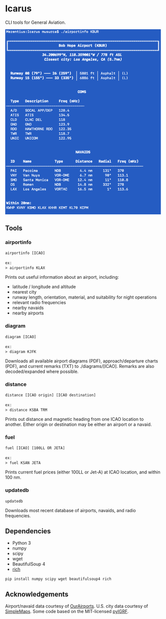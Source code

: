 # Icarus
 CLI tools for General Aviation.

![Example](https://github.com/musurca/Icarus/raw/master/images/screen.png)

## Tools
### airportinfo
```
airportinfo [ICAO]

ex:
> airportinfo KLAX
```
Prints out useful information about an airport, including:
* latitude / longitude and altitude
* nearest city
* runway length, orientation, material, and suitability for night operations
* relevant radio frequencies
* nearby navaids
* nearby airports
  
### diagram
```
diagram [ICAO]

ex: 
> diagram KJFK
```
Downloads all available airport diagrams (PDF), approach/departure charts (PDF), and current remarks (TXT) to ./diagrams/[ICAO]. Remarks are also decoded/expanded where possible.

### distance
```
distance [ICAO origin] [ICAO destination]

ex:
> distance KSBA TRM 
```
Prints out distance and magnetic heading from one ICAO location to another. Either origin or destination may be either an airport or a navaid.

### fuel
```
fuel [ICAO] [100LL OR JETA]

ex:
> fuel KSAN JETA
```
Prints current fuel prices (either 100LL or Jet-A) at ICAO location, and within 100 nm.

### updatedb
```
updatedb
```
Downloads most recent database of airports, navaids, and radio frequencies.

## Dependencies
* Python 3
* numpy
* scipy 
* wget 
* BeautifulSoup 4
* [rich](https://github.com/willmcgugan/rich)

```
pip install numpy scipy wget beautifulsoup4 rich
```

## Acknowledgements
Airport/navaid data courtesy of [OurAirports](http://ourairports.com).
U.S. city data courtesy of [SimpleMaps](https://simplemaps.com/data/us-cities).
Some code based on the MIT-licensed [pyIGRF](https://github.com/zzyztyy/pyIGRF).